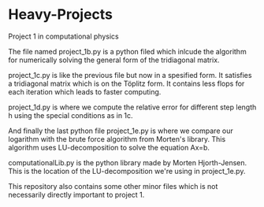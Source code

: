 # Heavy-Projects
Project 1 in computational physics

The file named project_1b.py is a python filed which inlcude the algorithm for numerically solving the general form of the tridiagonal matrix.

project_1c.py is like the previous file but now in a spesified form. It satisfies a tridiagonal matrix which is on the Töplitz form. It contains less flops for each iteration which leads to faster computing.

project_1d.py is where we compute the relative error for different step length h using the special conditions as in 1c.

And finally the last python file project_1e.py is where we compare our logarithm with the brute force algorithm from Morten's library. This algorithm uses LU-decomposition to solve the equation Ax=b.

computationalLib.py is the python library made by Morten Hjorth-Jensen. This is the location of the LU-decomposition we're using in project_1e.py.

This repository also contains some other minor files which is not necessarily directly important to project 1.
